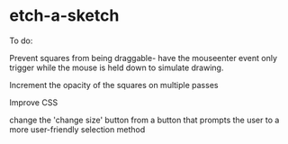 # etch-a-sketch

To do:

Prevent squares from being draggable- have the mouseenter event only trigger while the mouse is held down to simulate drawing.

Increment the opacity of the squares on multiple passes 

Improve CSS

change the 'change size' button from a button that prompts the user to a more user-friendly selection method